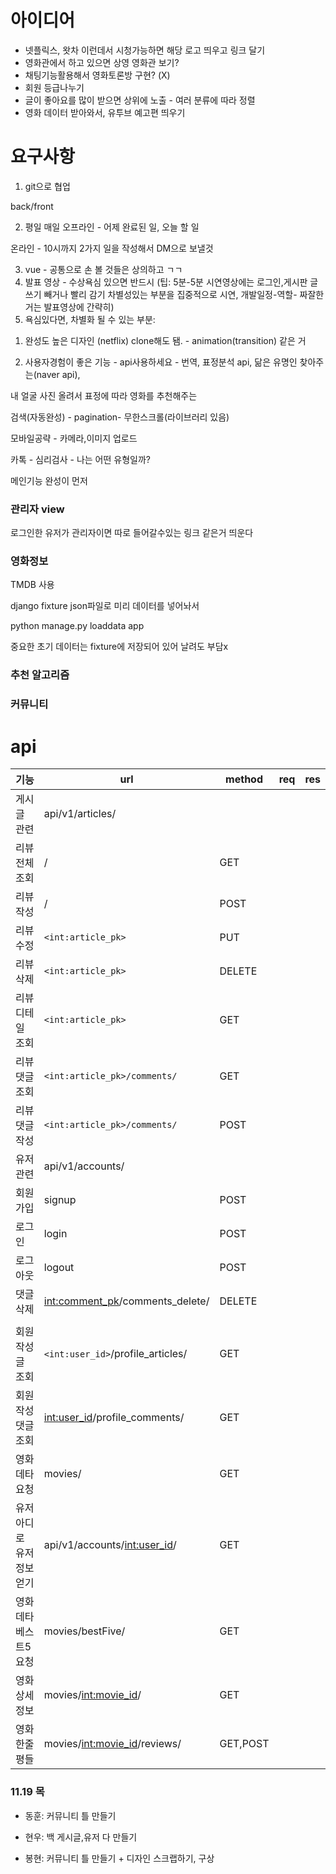 # 아이디어

- 넷플릭스, 왓차 이런데서 시청가능하면 해당 로고 띄우고 링크 달기
- 영화관에서 하고 있으면 상영 영화관 보기?
- 채팅기능활용해서 영화토론방 구현? (X)
- 회원 등급나누기
- 글이 좋아요를 많이 받으면 상위에 노출 - 여러 분류에 따라 정렬
- 영화 데이터 받아와서, 유투브 예고편 띄우기



# 요구사항

1. git으로 협업

back/front

2. 평일 매일 오프라인 - 어제 완료된 일, 오늘 할 일

온라인 - 10시까지 2가지 일을 작성해서 DM으로 보낼것

3. vue - 공통으로 손 볼 것들은 상의하고 ㄱㄱ
4. 발표 영상 - 수상욕심 있으면 반드시 (팁: 5분-5분 시연영상에는 로그인,게시판 글쓰기 빼거나 빨리 감기 차별성있는 부분을 집중적으로 시연, 개발일정-역할- 짜잘한거는 발표영상에 간략히)
5. 욕심있다면, 차별화 될 수 있는 부분: 

1) 완성도 높은 디자인 (netflix) clone해도 됌. - animation(transition) 같은 거

2) 사용자경험이 좋은 기능 - api사용하세요 - 번역, 표정분석 api, 닮은 유명인 찾아주는(naver api),

내 얼굴 사진 올려서 표정에 따라 영화를 추천해주는 

검색(자동완성) - pagination- 무한스크롤(라이브러리 있음)

모바일공략 - 카메라,이미지 업로드

카톡 - 심리검사 - 나는 어떤 유형일까?

메인기능 완성이 먼저

### 관리자 view

로그인한 유저가 관리자이면 따로 들어갈수있는 링크 같은거 띄운다

### 영화정보

TMDB 사용

django fixture json파일로 미리 데이터를 넣어놔서  

python manage.py loaddata app

중요한 초기 데이터는 fixture에 저장되어 있어 날려도 부담x

### 추천 알고리즘

### 커뮤니티



# api

| 기능                     | url                               | method   | req  | res  |
| ------------------------ | --------------------------------- | -------- | ---- | ---- |
| 게시글 관련              | api/v1/articles/                  |          |      |      |
| 리뷰 전체 조회           | /                                 | GET      |      |      |
| 리뷰 작성                | /                                 | POST     |      |      |
| 리뷰 수정                | `<int:article_pk>`                | PUT      |      |      |
| 리뷰 삭제                | `<int:article_pk>`                | DELETE   |      |      |
| 리뷰 디테일 조회         | `<int:article_pk>`                | GET      |      |      |
| 리뷰 댓글 조회           | `<int:article_pk>/comments/`      | GET      |      |      |
| 리뷰 댓글 작성           | `<int:article_pk>/comments/`      | POST     |      |      |
| 유저 관련                | api/v1/accounts/                  |          |      |      |
| 회원가입                 | signup                            | POST     |      |      |
| 로그인                   | login                             | POST     |      |      |
| 로그아웃                 | logout                            | POST     |      |      |
| 댓글 삭제                | <int:comment_pk>/comments_delete/ | DELETE   |      |      |
|                          |                                   |          |      |      |
| 회원 작성글 조회         | `<int:user_id>`/profile_articles/ | GET      |      |      |
| 회원 작성댓글 조회       | <int:user_id>/profile_comments/   | GET      |      |      |
| 영화데타 요청            | movies/                           | GET      |      |      |
| 유저아디로 유저정보 얻기 | api/v1/accounts/<int:user_id>/    | GET      |      |      |
| 영화데타 베스트5 요청    | movies/bestFive/                  | GET      |      |      |
| 영화 상세정보            | movies/<int:movie_id>/            | GET      |      |      |
| 영화 한줄평들            | movies/<int:movie_id>/reviews/    | GET,POST |      |      |



### 11.19 목

- 동훈: 커뮤니티 틀 만들기
- 현우: 백 게시글,유저 다 만들기

- 봉현: 커뮤니티 틀 만들기 + 디자인 스크랩하기, 구상